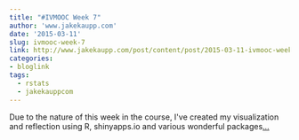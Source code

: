 ```yaml
---
title: "#IVMOOC Week 7"
author: 'www.jakekaupp.com'
date: '2015-03-11'
slug: ivmooc-week-7
link: http://www.jakekaupp.com/post/content/post/2015-03-11-ivmooc-week-7-brought-to-you-by-shinyapps-and-the-letter-r/
categories:
- bloglink
tags:
  - rstats
  - jakekauppcom
---
```


Due to the nature of this week in the course, I've created my visualization and reflection using R, shinyapps.io and various wonderful packages[... <i class="fas fa-external-link-alt"></i>](http://www.jakekaupp.com/post/content/post/2015-03-11-ivmooc-week-7-brought-to-you-by-shinyapps-and-the-letter-r/)

